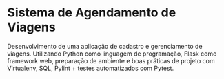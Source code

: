 # Sistema de Agendamento de Viagens
Desenvolvimento de uma aplicação de cadastro e gerenciamento de viagens. Utilizando Python como linguagem de programação, Flask como framework web, preparação de ambiente e boas práticas de projeto com Virtualenv, SQL, Pylint + testes automatizados com Pytest.
